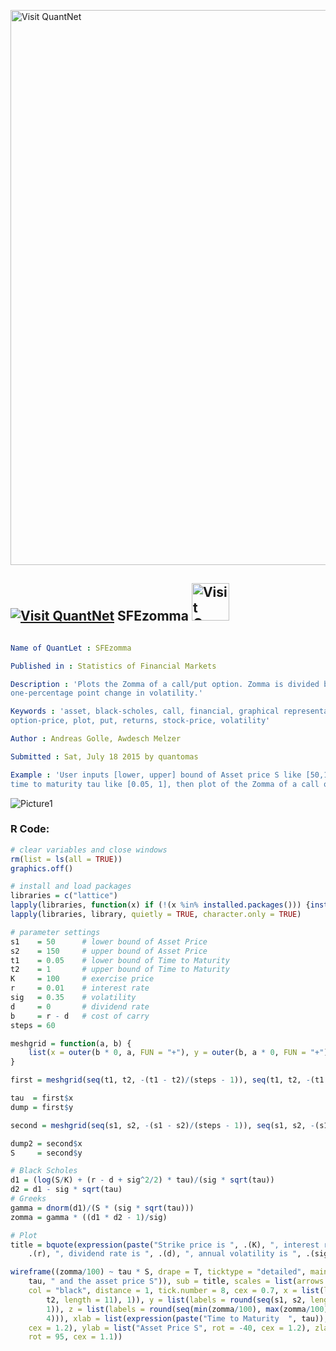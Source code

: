 
[<img src="https://github.com/QuantLet/Styleguide-and-FAQ/blob/master/pictures/banner.png" width="888" alt="Visit QuantNet">](http://quantlet.de/)

## [<img src="https://github.com/QuantLet/Styleguide-and-FAQ/blob/master/pictures/qloqo.png" alt="Visit QuantNet">](http://quantlet.de/) **SFEzomma** [<img src="https://github.com/QuantLet/Styleguide-and-FAQ/blob/master/pictures/QN2.png" width="60" alt="Visit QuantNet 2.0">](http://quantlet.de/)

```yaml

Name of QuantLet : SFEzomma

Published in : Statistics of Financial Markets

Description : 'Plots the Zomma of a call/put option. Zomma is divided by 100 to reflect a
one-percentage point change in volatility.'

Keywords : 'asset, black-scholes, call, financial, graphical representation, greeks, option,
option-price, plot, put, returns, stock-price, volatility'

Author : Andreas Golle, Awdesch Melzer

Submitted : Sat, July 18 2015 by quantomas

Example : 'User inputs [lower, upper] bound of Asset price S like [50,150], [lower, upper] bound of
time to maturity tau like [0.05, 1], then plot of the Zomma of a call option is given.'

```

![Picture1](SFEzomma-1.png)


### R Code:
```r
# clear variables and close windows
rm(list = ls(all = TRUE))
graphics.off()

# install and load packages
libraries = c("lattice")
lapply(libraries, function(x) if (!(x %in% installed.packages())) {install.packages(x)} )
lapply(libraries, library, quietly = TRUE, character.only = TRUE)

# parameter settings
s1    = 50      # lower bound of Asset Price
s2    = 150     # upper bound of Asset Price 
t1    = 0.05    # lower bound of Time to Maturity
t2    = 1       # upper bound of Time to Maturity
K     = 100     # exercise price 
r     = 0.01    # interest rate
sig   = 0.35    # volatility
d     = 0       # dividend rate
b     = r - d   # cost of carry
steps = 60

meshgrid = function(a, b) {
    list(x = outer(b * 0, a, FUN = "+"), y = outer(b, a * 0, FUN = "+"))
}

first = meshgrid(seq(t1, t2, -(t1 - t2)/(steps - 1)), seq(t1, t2, -(t1 - t2)/(steps - 1)))

tau  = first$x
dump = first$y

second = meshgrid(seq(s1, s2, -(s1 - s2)/(steps - 1)), seq(s1, s2, -(s1 - s2)/(steps - 1)))

dump2 = second$x
S     = second$y

# Black Scholes
d1 = (log(S/K) + (r - d + sig^2/2) * tau)/(sig * sqrt(tau))
d2 = d1 - sig * sqrt(tau)
# Greeks
gamma = dnorm(d1)/(S * (sig * sqrt(tau)))
zomma = gamma * ((d1 * d2 - 1)/sig)

# Plot
title = bquote(expression(paste("Strike price is ", .(K), ", interest rate is ", 
    .(r), ", dividend rate is ", .(d), ", annual volatility is ", .(sig))))

wireframe((zomma/100) ~ tau * S, drape = T, ticktype = "detailed", main = expression(paste("Zomma as function of the time to maturity ", 
    tau, " and the asset price S")), sub = title, scales = list(arrows = FALSE, 
    col = "black", distance = 1, tick.number = 8, cex = 0.7, x = list(labels = round(seq(t1, 
        t2, length = 11), 1)), y = list(labels = round(seq(s1, s2, length = 11), 
        1)), z = list(labels = round(seq(min(zomma/100), max(zomma/100), length = 11), 
        4))), xlab = list(expression(paste("Time to Maturity  ", tau)), rot = 30, 
    cex = 1.2), ylab = list("Asset Price S", rot = -40, cex = 1.2), zlab = list("Zomma", 
    rot = 95, cex = 1.1)) 
```
